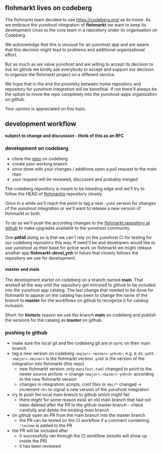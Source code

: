 ## flohmarkt lives on codeberg

The flohmarkt team decided to use https://codeberg.org/ as its home. As we embrace the yunohost integration of **flohmarkt** we want to keep its development close to the core team in a repository under its organisation on Codeberg.

We acknowledge that this is unusual for an yunohost app and are aware that this decision might lead to problems and additional organizational effort.

But as much as we value yunohost and are willing to accept its decision to live on github we kindly ask everybody to accept and support our decision to organize the flohmarkt project on a different service.

We hope that in the end the proximity between home repository and repository for yunohost integretion will be benefitial. If not there'll always be the option to move the repo completely into the yunohost-apps organization on github.

Your opinion is appreciated on this topic.

## development workflow

**subject to change and discussion - think of this as an RFC**

### development on codeberg

* clone the [repo](https://codeberg.org/flohmarkt/flohmarkt_ynh) on codeberg
* create your working branch
* once done with your changes / additions open a pull request to the main repo
* your request will be reviewed, discussed and probably merged

The codeberg repository is meant to be bleeding edge and we'll try to follow the HEAD of [flohmarkts](https://codeberg.org/flohmarkt/flohmarkt) repository closely.

Once in a while we'll reach the point to tag a new `-ynhX` version for changes of the yunohost integration or we'll want to release a new version of flohmarkt or both.

To do so we'll push the according changes to the [flohmarkt repository at github](https://github.com/YunoHost-Apps/flohmarkt_ynh) to make upgrades available to the yunohost community.

One **pitfall** doing so is that we can't rely on the yunohost CI for testing for our codeberg repository this way. If need'll be and developers would like to use yunohost as their base for active work on flohmarkt we might release another app **flohmarkt-devel_ynh** in future that closely follows the repository we use for development.

#### master and main

The development startet on codeberg on a branch named **main**. That worked all the way until the repository got mirrored to github to be included into the yunohost app catalog. The last change that needed to be done for flohmarkt to appear on the catalog has been to change the name of the branch to **master** for the workflows on github to recognize it for catalog inclusion.

Short: for **historic** reason we use the branch **main** on codeberg and publish the versions for the catalog as **master** on github.

### pushing to github

* make sure the local git and the codeberg git are in sync on their main branch
* tag a new version on codeberg `<major>.<minor>-ynh<X>`, e.g. `0.01-ynh5`. `<major>.<minor>` is the flohmarkt version. `ynhX` is the version of the integration into flohmarkt (this repo).
  * new flohmarkt version: only `manifest.toml` changed to point to the newer source archive
    → change `<major>.<minor>-ynh<X>` according to the new flohmarkt version
  * changes in integration: scripts, conf files or `doc/*` changed
    → increment `<X>` to signal a new version of the yunohost integration
* try to push the local main branch to github which might fail
  * there might for some reason exist an old main branch that had not been deleted after the PR to the github master branch - check carefully and delete the existing main branch
* on github open an PR from the main branch into the master branch
  * the PR can be tested on the CI workflow if a comment containing `!testme` is added to the PR
* the PR will be included after
  * it successfully ran through the CI workflow (results will show up inside the PR)
  * it has been reviewed 


